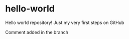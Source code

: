 # hello-world
Hello world repository! Just my very first steps on GitHub

Comment added in the branch
